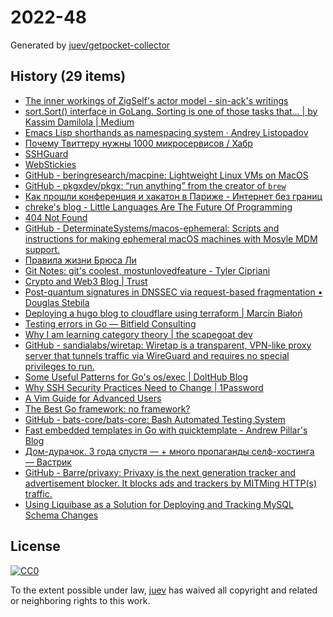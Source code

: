 # 2022-48

Generated by [juev/getpocket-collector](https://github.com/juev/getpocket-collector)

## History (29 items)

- [The inner workings of ZigSelf's actor model - sin-ack's writings](https://sin-ack.github.io/posts/zigself-actor/)
- [sort.Sort() interface in GoLang. Sorting is one of those tasks that… | by Kassim Damilola | Medium](https://medium.com/@kdnotes/sort-sort-interface-in-golang-1d263d96956d)
- [Emacs Lisp shorthands as namespacing system · Andrey Listopadov](https://andreyorst.gitlab.io/posts/2022-11-01-emacs-lisp-shorthands-as-namespacing-system/)
- [Почему Твиттеру нужны 1000 микросервисов / Хабр](https://habr.com/ru/articles/701788/)
- [SSHGuard](https://sshguard.net)
- [WebStickies](https://lawrencehook.com/ws/)
- [GitHub - beringresearch/macpine: Lightweight Linux VMs on MacOS](https://github.com/beringresearch/macpine)
- [GitHub - pkgxdev/pkgx: “run anything” from the creator of `brew`](https://github.com/pkgxdev/pkgx)
- [Как прошли конференция и хакатон в Париже - Интернет без границ](https://internetborders.net/ru/blog/2022/11/23/paris-report/)
- [chreke's blog - Little Languages Are The Future Of Programming](https://chreke.com/little-languages.html)
- [404 Not Found](https://righto.com/2022/11/a-bug-fix-in-8086-microprocessor.html)
- [GitHub - DeterminateSystems/macos-ephemeral: Scripts and instructions for making ephemeral macOS machines with Mosyle MDM support.](https://github.com/DeterminateSystems/macos-ephemeral)
- [Правила жизни Брюса Ли](https://www.pravilamag.ru/hero/45-bruce-lee/)
- [Git Notes: git's coolest, mostunlovedfeature - Tyler Cipriani](https://tylercipriani.com/blog/2022/11/19/git-notes-gits-coolest-most-unloved-feature/)
- [Crypto and Web3 Blog | Trust](https://trustwallet.com/blog)
- [Post-quantum signatures in DNSSEC via request-based fragmentation • Douglas Stebila](https://www.douglas.stebila.ca/research/papers/PQCrypto-GoeSte23/)
- [Deploying a hugo blog to cloudflare using terraform | Marcin Białoń](https://bialon.net/post/deploying-hugo-blog-to-cloudflare-with-terraform/)
- [Testing errors in Go — Bitfield Consulting](https://bitfieldconsulting.com/golang/testing-errors)
- [Why I am learning category theory | the scapegoat dev](https://the.scapegoat.dev/why-i-am-learning-category-theory-1/)
- [GitHub - sandialabs/wiretap: Wiretap is a transparent, VPN-like proxy server that tunnels traffic via WireGuard and requires no special privileges to run.](https://github.com/sandialabs/wiretap)
- [Some Useful Patterns for Go's os/exec | DoltHub Blog](https://www.dolthub.com/blog/2022-11-28-go-os-exec-patterns/)
- [Why SSH Security Practices Need to Change | 1Password](https://blog.1password.com/ssh-security-practices-changing/)
- [A Vim Guide for Advanced Users](https://thevaluable.dev/vim-advanced/)
- [The Best Go framework: no framework?](https://threedots.tech/post/best-go-framework/)
- [GitHub - bats-core/bats-core: Bash Automated Testing System](https://github.com/bats-core/bats-core)
- [Fast embedded templates in Go with quicktemplate - Andrew Pillar's Blog](https://andrewpillar.com/programming/2022/11/29/fast-embedded-templates-in-go-with-quicktemplate/)
- [Дом-дурачок. 3 года спустя — + много пропаганды селф-хостинга — Вастрик](https://vas3k.blog/notes/homelab_2022/)
- [GitHub - Barre/privaxy: Privaxy is the next generation tracker and advertisement blocker. It blocks ads and trackers by MITMing HTTP(s) traffic.](https://github.com/Barre/privaxy)
- [Using Liquibase as a Solution for Deploying and Tracking MySQL Schema Changes](https://www.percona.com/blog/using-liquibase-as-a-solution-for-deploying-and-tracking-mysql-schema-changes/)

## License

[![CC0](https://mirrors.creativecommons.org/presskit/buttons/88x31/svg/cc-zero.svg)](https://creativecommons.org/publicdomain/zero/1.0/)

To the extent possible under law, [juev](https://github.com/juev) has waived all copyright and related or neighboring rights to this work.
